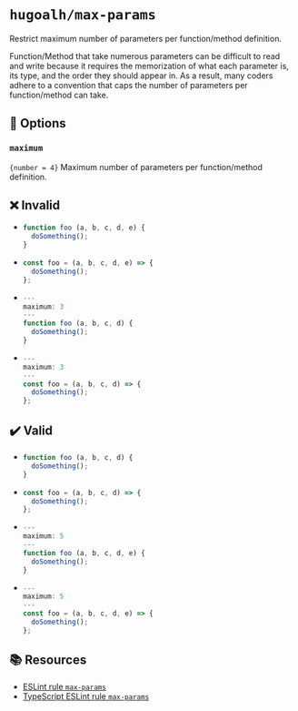 # `hugoalh/max-params`

Restrict maximum number of parameters per function/method definition.

Function/Method that take numerous parameters can be difficult to read and write because it requires the memorization of what each parameter is, its type, and the order they should appear in. As a result, many coders adhere to a convention that caps the number of parameters per function/method can take.

## 🔧 Options

### `maximum`

`{number = 4}` Maximum number of parameters per function/method definition.

## ❌ Invalid

- ```ts
  function foo (a, b, c, d, e) {
    doSomething();
  }
  ```
- ```ts
  const foo = (a, b, c, d, e) => {
    doSomething();
  };
  ```
- ```ts
  ---
  maximum: 3
  ---
  function foo (a, b, c, d) {
    doSomething();
  }
  ```
- ```ts
  ---
  maximum: 3
  ---
  const foo = (a, b, c, d) => {
    doSomething();
  };
  ```

## ✔️ Valid

- ```ts
  function foo (a, b, c, d) {
    doSomething();
  }
  ```
- ```ts
  const foo = (a, b, c, d) => {
    doSomething();
  };
  ```
- ```ts
  ---
  maximum: 5
  ---
  function foo (a, b, c, d, e) {
    doSomething();
  }
  ```
- ```ts
  ---
  maximum: 5
  ---
  const foo = (a, b, c, d, e) => {
    doSomething();
  };
  ```

## 📚 Resources

- [ESLint rule `max-params`](https://eslint.org/docs/latest/rules/max-params)
- [TypeScript ESLint rule `max-params`](https://typescript-eslint.io/rules/max-params/)
